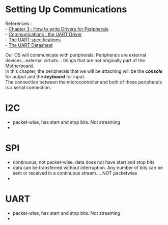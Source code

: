 # Setting Up Communications

References :   
    - [Chapter 3 : How to write Drivers for Peripherals](https://docs.rust-embedded.org/book/peripherals/index.html)    
    - [Communications : the UART Driver](https://osblog.stephenmarz.com/ch2.html)      
    - [The UART specifications](https://www.lammertbies.nl/comm/info/serial-uart)      
    - [The UART Datasheet](http://caro.su/msx/ocm_de1/16550.pdf)     

Our OS will communicate with peripherals. Peripherals are external devices...external cirtuits... things that are not originally part of the Motherboard.   
In this chapter, the peripherals that we will be attaching will be the ***console*** for output and the ***keyboard*** for input.     
The connection between the microcontroller and both of these peripherals is a serial connection.   




# I2C
   - packet-wise, has start and stop bits. Not streaming
   - 
# SPI
   - continuous, not packet-wise. data does not have  start and stop bits
   - data can be transferred without interruption. Any number of bits can be sent or received in a continuous stream.... NOT packetwise
   - 
# UART
   - packet-wise, has start and stop bits. Not streaming
   - 